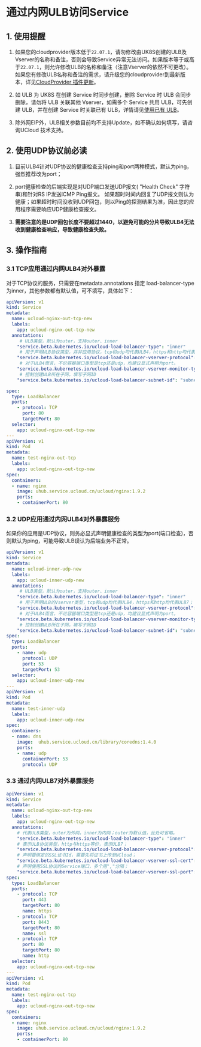# 通过内网ULB访问Service

## 1. 使用提醒

1. 如果您的cloudprovider版本低于`22.07.1`，请勿修改由UK8S创建的ULB及Vserver的名称和备注，否则会导致Service异常无法访问。如果版本等于或高于`22.07.1`，则允许修改ULB的名称和备注（注意Vserver的依然不可更改）。如果您有修改ULB名称和备注的需求，请升级您的cloudprovider到最新版本，详见[CloudProvider 插件更新](/uk8s/service/cp_update)。

2. 如 ULB 为 UK8S 在创建 Service 时同步创建，删除 Service 时 ULB 会同步删除，请勿将 ULB 关联其他 Vserver，如需多个 Service 共用
   ULB，可先创建 ULB，并在创建 Service 时关联已有 ULB，详情请见[使用已有 ULB](/uk8s/service/ulb_designation)。

3. 除外网EIP外，ULB相关参数目前均不支持Update，如不确认如何填写，请咨询UCloud 技术支持。

## 2. 使用UDP协议前必读

1. 目前ULB4针对UDP协议的健康检查支持ping和port两种模式，默认为ping，强烈推荐改为port；

2. port健康检查的后端实现是对UDP端口发送UDP报文( "Health Check" 字符串)和针对RS IP发送ICMP Ping报文。
   如果超时时间内回复了UDP报文则认为健康；如果超时时间没收到UDP回包，则以Ping的探测结果为准，因此您的应用程序需要响应UDP健康检查报文。

3. **需要注意的是UDP回包长度不要超过1440，以避免可能的分片导致ULB4无法收到健康检查响应，导致健康检查失败。**

## 3. 操作指南

### 3.1 TCP应用通过内网ULB4对外暴露

对于TCP协议的服务，只需要在metadata.annotations 指定 load-balancer-type为inner，其他参数都有默认值，可不填写，具体如下：

```yaml
apiVersion: v1
kind: Service
metadata:
  name: ucloud-nginx-out-tcp-new
  labels:
    app: ucloud-nginx-out-tcp-new
  annotations:
     # ULB类型，默认为outer，支持outer、inner
    "service.beta.kubernetes.io/ucloud-load-balancer-type": "inner"  
     # 用于声明ULB协议类型，并非应用协议，tcp和udp均代表ULB4，https和http均代表ULB7；
    "service.beta.kubernetes.io/ucloud-load-balancer-vserver-protocol": "tcp"       
     # 对于ULB4而言，不论容器端口类型是tcp还是udp，均建议显式声明为port。
    "service.beta.kubernetes.io/ucloud-load-balancer-vserver-monitor-type": "port"
     # 控制创建ULB所在子网，填写子网ID
    "service.beta.kubernetes.io/ucloud-load-balancer-subnet-id": "subnet-xxxx" 

spec:
  type: LoadBalancer
  ports:
    - protocol: TCP
      port: 80
      targetPort: 80
  selector:
    app: ucloud-nginx-out-tcp-new
---
apiVersion: v1
kind: Pod
metadata:
  name: test-nginx-out-tcp
  labels:
    app: ucloud-nginx-out-tcp-new
spec:
  containers:
  - name: nginx
    image: uhub.service.ucloud.cn/ucloud/nginx:1.9.2
    ports:
    - containerPort: 80
```

### 3.2 UDP应用通过内网ULB4对外暴露服务

如果你的应用是UDP协议，则务必显式声明健康检查的类型为port(端口检查)，否则默认为ping，可能导致ULB误认为后端业务不正常。

```yaml
apiVersion: v1
kind: Service
metadata:
  name: ucloud-inner-udp-new
  labels:
    app: ucloud-inner-udp-new
  annotations:
     # ULB类型，默认为outer，支持outer、inner
    "service.beta.kubernetes.io/ucloud-load-balancer-type": "inner"  
     # 用于声明ULB的Vserver类型，tcp和udp均代表ULB4，https和http均代表ULB7；
    "service.beta.kubernetes.io/ucloud-load-balancer-vserver-protocol": "udp"       
     # 对于ULB4而言，不论容器端口类型是tcp还是udp，均建议显式声明为port。
    "service.beta.kubernetes.io/ucloud-load-balancer-vserver-monitor-type": "port"
     # 控制创建ULB所在子网，填写子网ID
    "service.beta.kubernetes.io/ucloud-load-balancer-subnet-id": "subnet-xxxx" 
spec:
  type: LoadBalancer
  ports:
    - name: udp
      protocol: UDP
      port: 53
      targetPort: 53
  selector:
    app: ucloud-inner-udp-new
---
apiVersion: v1
kind: Pod
metadata:
  name: test-inner-udp
  labels:
    app: ucloud-inner-udp-new
spec:
  containers:
  - name: dns
    image:  uhub.service.ucloud.cn/library/coredns:1.4.0
    ports:
    - name: udp
      containerPort: 53
      protocol: UDP
```

### 3.3 通过内网ULB7对外暴露服务

```yaml
apiVersion: v1
kind: Service
metadata:
  name: ucloud-nginx-out-tcp-new
  labels:
    app: ucloud-nginx-out-tcp-new
  annotations:
    # 代表ULB类型，outer为外网，inner为内网；outer为默认值，此处可省略。
    "service.beta.kubernetes.io/ucloud-load-balancer-type": "inner"
    # 表示ULB协议类型，http与https等价，表示ULB7；
    "service.beta.kubernetes.io/ucloud-load-balancer-vserver-protocol": "https"
    # 声明要绑定的SSL证书Id，需要先将证书上传至UCloud；
    "service.beta.kubernetes.io/ucloud-load-balancer-vserver-ssl-cert": "ssl-b103etqy"
    # 声明使用SSL协议的Service端口，多个用","分隔；
    "service.beta.kubernetes.io/ucloud-load-balancer-vserver-ssl-port": "443,8443"    
spec:
  type: LoadBalancer
  ports:
    - protocol: TCP
      port: 443
      targetPort: 80
      name: https
    - protocol: TCP
      port: 8443
      targetPort: 80
      name: ssl
    - protocol: TCP
      port: 80
      targetPort: 80
      name: http
  selector:
    app: ucloud-nginx-out-tcp-new
---
apiVersion: v1
kind: Pod
metadata:
  name: test-nginx-out-tcp
  labels:
    app: ucloud-nginx-out-tcp-new
spec:
  containers:
  - name: nginx
    image: uhub.service.ucloud.cn/ucloud/nginx:1.9.2
    ports:
    - containerPort: 80
```

